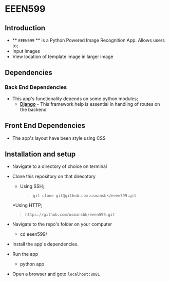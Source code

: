 # EEEN599

## Introduction

* ** `EEEN599` ** is a Python Powered Image Recognition App.
Allows users to;
* Input Images
* View location of template image in larger image

## Dependencies
### Back End Dependencies
* This app's functionality depends on some python modules;
  * **[Django](https://www.djangoproject.com/)** - This framework help is essential in handling of routes on the backend

## Front End Dependencies
* The app's layout have been style using CSS

## Installation and setup
* Navigate to a directory of choice on terminal
* Clone this repository on that direcotory

  * Using SSH;

    >`git clone git@github.com:usmansbk/eeen599.git`

  *Using HTTP;
    
    >`https://github.com/usmansbk/eeen599.git`

* Navigate to the repo's folder on your computer
  * cd eeen599/
* Install the app's dependencies.
* Run the app
  * python app

* Open a browser and goto `localhost:8081`
